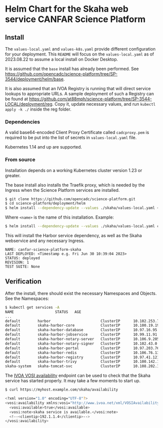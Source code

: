 # Helm Chart for the Skaha web service CANFAR Science Platform

## Install

The `values-local.yaml` and `values-k8s.yaml` provide different configuration for your deployment.  This `README` will focus on the
`values-local.yaml` as of 2023.08.22 to assume a local install on Docker Desktop.

It is assumed that the `base` install has already been performed.  See https://github.com/opencadc/science-platform/tree/SP-3544/deployment/helm/base.

It is also assumed that an IVOA Registry is running that will direct service lookups to appropriate URLs.  A sample deployment of such a Registry
can be found at https://github.com/at88mph/science-platform/tree/SP-3544-LOCAL/deployment/reg.  Copy it, update necessary values, and run `kubectl apply -k ./` inside the reg folder.

### Dependencies

A valid base64-encoded Client Proxy Certificate called `cadcproxy.pem` is required to be put into the list of secrets in `values-local.yaml` file.  

Kubernetes 1.14 and up are supported.

### From source

Installation depends on a working Kubernetes cluster version 1.23 or greater.

The base install also installs the Traefik proxy, which is needed by the Ingress when the Science Platform services are installed.

```sh
$ git clone https://github.com/opencadc/science-platform.git
$ cd science-platform/deployment/helm
$ helm install --dependency-update --values ./skaha/values-local.yaml <name> ./skaha
```

Where `<name>` is the name of this installation.  Example:
```sh
$ helm install --dependency-update --values ./skaha/values-local.yaml canfar-science-platform-base ./skaha
```
This will install the Harbor service dependency, as well as the Skaha webservice and any necessary Ingress.
```
NAME: canfar-science-platform-skaha
LAST DEPLOYED: <Timestamp e.g. Fri Jun 30 10:39:04 2023>
STATUS: deployed
REVISION: 1
TEST SUITE: None
```

## Verification

After the install, there should exist the necessary Namespaces and Objects.  See the Namespaces:

```sh
$ kubectl get services -A
NAME                   STATUS   AGE
...
default        harbor                       ClusterIP      10.102.253.73    <none>        80/TCP,4443/TCP              41m
default        skaha-harbor-core            ClusterIP      10.100.19.190    <none>        80/TCP                       41m
default        skaha-harbor-database        ClusterIP      10.97.16.95      <none>        5432/TCP                     41m
default        skaha-harbor-jobservice      ClusterIP      10.99.11.91      <none>        80/TCP                       41m
default        skaha-harbor-notary-server   ClusterIP      10.106.9.205     <none>        4443/TCP                     41m
default        skaha-harbor-notary-signer   ClusterIP      10.102.43.0      <none>        7899/TCP                     41m
default        skaha-harbor-portal          ClusterIP      10.97.203.76     <none>        80/TCP                       41m
default        skaha-harbor-redis           ClusterIP      10.106.76.136    <none>        6379/TCP                     41m
default        skaha-harbor-registry        ClusterIP      10.97.41.121     <none>        5000/TCP,8080/TCP            41m
default        skaha-harbor-trivy           ClusterIP      10.100.142.130   <none>        8080/TCP                     41m
skaha-system   skaha-tomcat-svc             ClusterIP      10.108.202.148   <none>        8080/TCP,5555/TCP            41m
```

The [IVOA VOSI availability](https://www.ivoa.net/documents/VOSI/20170524/REC-VOSI-1.1.html#tth_sEc5.5) endpoint can be used to 
check that the Skaha service has started properly.  It may take a few moments to start up.

```sh
$ curl https://myhost.example.com/skaha/availability

<?xml version="1.0" encoding="UTF-8"?>
<vosi:availability xmlns:vosi="http://www.ivoa.net/xml/VOSIAvailability/v1.0">
  <vosi:available>true</vosi:available>
  <vosi:note>skaha service is available.</vosi:note>
  <!--<clientip>192.1.1.4</clientip>-->
</vosi:availability>
```
